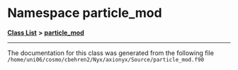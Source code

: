 
# Namespace particle\_mod


[**Class List**](annotated.md) **>** [**particle\_mod**](namespaceparticle__mod.md)





























------------------------------
The documentation for this class was generated from the following file `/home/uni06/cosmo/cbehren2/Nyx/axionyx/Source/particle_mod.f90`